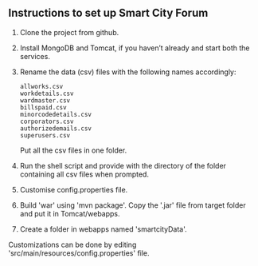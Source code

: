 Instructions to set up Smart City Forum
------------------------------------------
1. 	Clone the project from github.

2.	Install MongoDB and Tomcat, if you haven’t already and start both the services.

3. 	Rename the data (csv) files with the following names accordingly:

		allworks.csv
		workdetails.csv
		wardmaster.csv
		billspaid.csv
		minorcodedetails.csv
		corporators.csv
		authorizedemails.csv
		superusers.csv
		
	Put all the csv files in one folder.

4. 	Run the shell script and provide with the directory of the folder containing all csv files when prompted.

5.	Customise config.properties file.  	

6. 	Build 'war' using 'mvn package'. Copy the '.jar' file from target folder and put it in Tomcat/webapps. 

7.	Create a folder in webapps named 'smartcityData'. 

Customizations can be done by editing 'src/main/resources/config.properties' file. 
